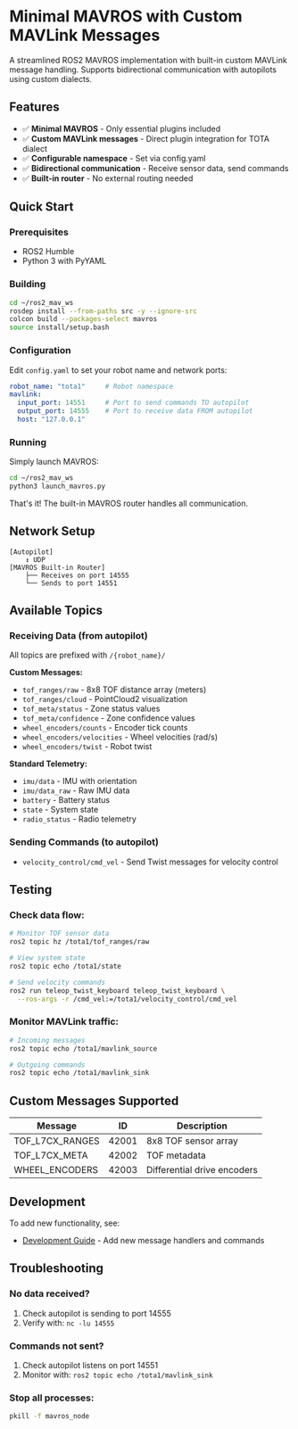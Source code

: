 # Minimal MAVROS with Custom MAVLink Messages

A streamlined ROS2 MAVROS implementation with built-in custom MAVLink message handling. Supports bidirectional communication with autopilots using custom dialects.

## Features

- ✅ **Minimal MAVROS** - Only essential plugins included
- ✅ **Custom MAVLink messages** - Direct plugin integration for TOTA dialect
- ✅ **Configurable namespace** - Set via config.yaml
- ✅ **Bidirectional communication** - Receive sensor data, send commands
- ✅ **Built-in router** - No external routing needed

## Quick Start

### Prerequisites
- ROS2 Humble
- Python 3 with PyYAML

### Building
```bash
cd ~/ros2_mav_ws
rosdep install --from-paths src -y --ignore-src
colcon build --packages-select mavros
source install/setup.bash
```

### Configuration

Edit `config.yaml` to set your robot name and network ports:
```yaml
robot_name: "tota1"     # Robot namespace
mavlink:
  input_port: 14551     # Port to send commands TO autopilot
  output_port: 14555    # Port to receive data FROM autopilot
  host: "127.0.0.1"
```

### Running

Simply launch MAVROS:
```bash
cd ~/ros2_mav_ws
python3 launch_mavros.py
```

That's it! The built-in MAVROS router handles all communication.

## Network Setup

```
[Autopilot]
    ↕ UDP
[MAVROS Built-in Router]
    ├── Receives on port 14555
    └── Sends to port 14551
```

## Available Topics

### Receiving Data (from autopilot)
All topics are prefixed with `/{robot_name}/`

**Custom Messages:**
- `tof_ranges/raw` - 8x8 TOF distance array (meters)
- `tof_ranges/cloud` - PointCloud2 visualization
- `tof_meta/status` - Zone status values
- `tof_meta/confidence` - Zone confidence values
- `wheel_encoders/counts` - Encoder tick counts
- `wheel_encoders/velocities` - Wheel velocities (rad/s)
- `wheel_encoders/twist` - Robot twist

**Standard Telemetry:**
- `imu/data` - IMU with orientation
- `imu/data_raw` - Raw IMU data
- `battery` - Battery status
- `state` - System state
- `radio_status` - Radio telemetry

### Sending Commands (to autopilot)
- `velocity_control/cmd_vel` - Send Twist messages for velocity control

## Testing

### Check data flow:
```bash
# Monitor TOF sensor data
ros2 topic hz /tota1/tof_ranges/raw

# View system state
ros2 topic echo /tota1/state

# Send velocity commands
ros2 run teleop_twist_keyboard teleop_twist_keyboard \
  --ros-args -r /cmd_vel:=/tota1/velocity_control/cmd_vel
```

### Monitor MAVLink traffic:
```bash
# Incoming messages
ros2 topic echo /tota1/mavlink_source

# Outgoing commands
ros2 topic echo /tota1/mavlink_sink
```

## Custom Messages Supported

| Message | ID | Description |
|---------|-----|-------------|
| TOF_L7CX_RANGES | 42001 | 8x8 TOF sensor array |
| TOF_L7CX_META | 42002 | TOF metadata |
| WHEEL_ENCODERS | 42003 | Differential drive encoders |

## Development

To add new functionality, see:
- [Development Guide](docs/dev_guide.md) - Add new message handlers and commands

## Troubleshooting

### No data received?
1. Check autopilot is sending to port 14555
2. Verify with: `nc -lu 14555`

### Commands not sent?
1. Check autopilot listens on port 14551
2. Monitor with: `ros2 topic echo /tota1/mavlink_sink`

### Stop all processes:
```bash
pkill -f mavros_node
```